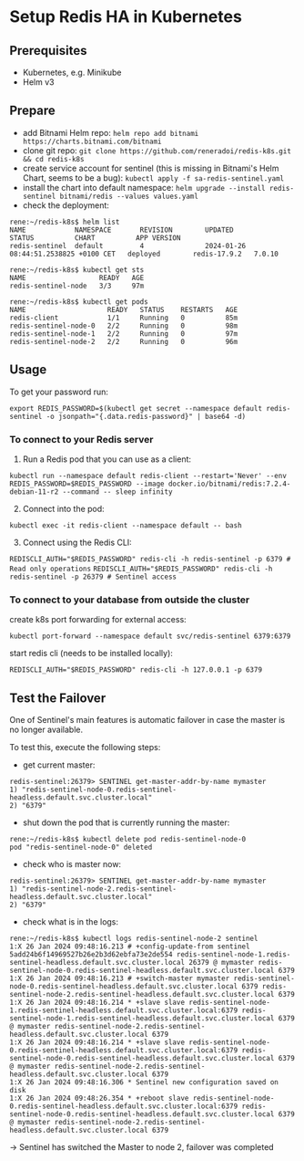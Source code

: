 # Setup Redis HA in Kubernetes

## Prerequisites
- Kubernetes, e.g. Minikube
- Helm v3

## Prepare
- add Bitnami Helm repo: `helm repo add bitnami https://charts.bitnami.com/bitnami`
- clone git repo: `git clone https://github.com/reneradoi/redis-k8s.git && cd redis-k8s`
- create service account for sentinel (this is missing in Bitnami's Helm Chart, seems to be a bug): `kubectl apply -f sa-redis-sentinel.yaml`
- install the chart into default namespace: `helm upgrade --install redis-sentinel bitnami/redis --values values.yaml`
- check the deployment:
```
rene:~/redis-k8s$ helm list
NAME            NAMESPACE       REVISION        UPDATED                                 STATUS          CHART          APP VERSION
redis-sentinel  default         4               2024-01-26 08:44:51.2538825 +0100 CET   deployed        redis-17.9.2   7.0.10

rene:~/redis-k8s$ kubectl get sts
NAME                  READY   AGE
redis-sentinel-node   3/3     97m

rene:~/redis-k8s$ kubectl get pods
NAME                    READY   STATUS    RESTARTS   AGE
redis-client            1/1     Running   0          85m
redis-sentinel-node-0   2/2     Running   0          98m
redis-sentinel-node-1   2/2     Running   0          97m
redis-sentinel-node-2   2/2     Running   0          96m
```

## Usage
To get your password run:

`export REDIS_PASSWORD=$(kubectl get secret --namespace default redis-sentinel -o jsonpath="{.data.redis-password}" | base64 -d)`

### To connect to your Redis server

1. Run a Redis pod that you can use as a client:

`kubectl run --namespace default redis-client --restart='Never' --env REDIS_PASSWORD=$REDIS_PASSWORD --image docker.io/bitnami/redis:7.2.4-debian-11-r2 --command -- sleep infinity`

2. Connect into the pod:

`kubectl exec -it redis-client --namespace default -- bash`

3. Connect using the Redis CLI:

`REDISCLI_AUTH="$REDIS_PASSWORD" redis-cli -h redis-sentinel -p 6379 # Read only operations`
`REDISCLI_AUTH="$REDIS_PASSWORD" redis-cli -h redis-sentinel -p 26379 # Sentinel access`

### To connect to your database from outside the cluster
create k8s port forwarding for external access:

`kubectl port-forward --namespace default svc/redis-sentinel 6379:6379`

start redis cli (needs to be installed locally):

`REDISCLI_AUTH="$REDIS_PASSWORD" redis-cli -h 127.0.0.1 -p 6379`

## Test the Failover
One of Sentinel's main features is automatic failover in case the master is no longer available.

To test this, execute the following steps:
- get current master:
```
redis-sentinel:26379> SENTINEL get-master-addr-by-name mymaster
1) "redis-sentinel-node-0.redis-sentinel-headless.default.svc.cluster.local"
2) "6379"
```

- shut down the pod that is currently running the master:
```
rene:~/redis-k8s$ kubectl delete pod redis-sentinel-node-0
pod "redis-sentinel-node-0" deleted
```

- check who is master now:
```
redis-sentinel:26379> SENTINEL get-master-addr-by-name mymaster
1) "redis-sentinel-node-2.redis-sentinel-headless.default.svc.cluster.local"
2) "6379"
```

- check what is in the logs:
```
rene:~/redis-k8s$ kubectl logs redis-sentinel-node-2 sentinel
1:X 26 Jan 2024 09:48:16.213 # +config-update-from sentinel 5add24b6f14969527b26e2b3d62ebfa73e2de554 redis-sentinel-node-1.redis-sentinel-headless.default.svc.cluster.local 26379 @ mymaster redis-sentinel-node-0.redis-sentinel-headless.default.svc.cluster.local 6379
1:X 26 Jan 2024 09:48:16.213 # +switch-master mymaster redis-sentinel-node-0.redis-sentinel-headless.default.svc.cluster.local 6379 redis-sentinel-node-2.redis-sentinel-headless.default.svc.cluster.local 6379
1:X 26 Jan 2024 09:48:16.214 * +slave slave redis-sentinel-node-1.redis-sentinel-headless.default.svc.cluster.local:6379 redis-sentinel-node-1.redis-sentinel-headless.default.svc.cluster.local 6379 @ mymaster redis-sentinel-node-2.redis-sentinel-headless.default.svc.cluster.local 6379
1:X 26 Jan 2024 09:48:16.214 * +slave slave redis-sentinel-node-0.redis-sentinel-headless.default.svc.cluster.local:6379 redis-sentinel-node-0.redis-sentinel-headless.default.svc.cluster.local 6379 @ mymaster redis-sentinel-node-2.redis-sentinel-headless.default.svc.cluster.local 6379
1:X 26 Jan 2024 09:48:16.306 * Sentinel new configuration saved on disk
1:X 26 Jan 2024 09:48:26.354 * +reboot slave redis-sentinel-node-0.redis-sentinel-headless.default.svc.cluster.local:6379 redis-sentinel-node-0.redis-sentinel-headless.default.svc.cluster.local 6379 @ mymaster redis-sentinel-node-2.redis-sentinel-headless.default.svc.cluster.local 6379
```
-> Sentinel has switched the Master to node 2, failover was completed